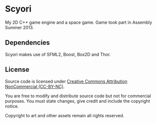 # Scyori

My 2D C++ game engine and a space game. Game took part in Assembly Summer 2013.

## Dependencies

Scyori makes use of SFML2, Boost, Box2D and Thor.

## License

Source code is licensed under [Creative Commons Attribution NonCommercial (CC-BY-NC)](https://creativecommons.org/licenses/by-nc/3.0/).

You are free to modify and distribute source code but not for commercial purposes. You must state changes, give credit and include the copyright notice.

Copyright to art and other assets remain all rights reserved.